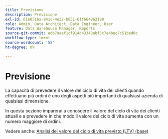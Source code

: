 ```yaml
---
title: Previsione
description: Previsione
exl-id: 61e0516a-941c-4e32-b051-6ff664962198
role: Admin, Data Architect, Data Engineer, User
feature: Data Warehouse Manager, Reports
source-git-commit: adb7aaef1cf914d43348abf5c7e4bec7c51bed0c
workflow-type: tm+mt
source-wordcount: '58'
ht-degree: 0%

---
```


# Previsione

La capacità di prevedere il valore del ciclo di vita dei clienti quando effettuano più ordini è uno degli aspetti più importanti di qualsiasi azienda di qualsiasi dimensione.

In questa sezione imparerai a conoscere il valore del ciclo di vita dei clienti attuali e a prevedere in che modo il valore del ciclo di vita aumenta con un numero maggiore di ordini.

Vedere anche: [Analisi del valore del ciclo di vita previsto (LTV) (base)](../../data-analyst/analysis/ess-expected-ltv.md)
